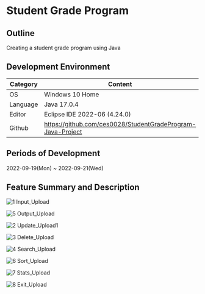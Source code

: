 # Student Grade Program

## Outline
Creating a student grade program using Java

## Development Environment
| Category | Content |
| --- | --- |
| OS | Windows 10 Home |
| Language | Java 17.0.4 |
| Editor | Eclipse IDE 2022-06 (4.24.0) |
| Github | https://github.com/ces0028/StudentGradeProgram-Java-Project |

## Periods of Development
2022-09-19(Mon) ~ 2022-09-21(Wed)

## Feature Summary and Description
![1  Input_Upload](https://user-images.githubusercontent.com/115549424/196034818-29a25bdb-c563-4e2c-9277-da0b1af2a156.png)

![5  Output_Upload](https://user-images.githubusercontent.com/115549424/196034827-8d35f41e-56b0-42c5-8233-bbd3081409f5.png)

![2  Update_Upload1](https://user-images.githubusercontent.com/115549424/196034821-1d2dfd21-69c0-431c-9b06-d4fe930f459c.png)

![3  Delete_Upload](https://user-images.githubusercontent.com/115549424/196034823-94a31b56-33e2-413b-9b58-3a8a3234c45f.png)

![4  Search_Upload](https://user-images.githubusercontent.com/115549424/196034825-9f457c81-66ef-4d6c-b7e2-00f72d319af7.png)

![6  Sort_Upload](https://user-images.githubusercontent.com/115549424/196034829-f260495c-d422-4ab5-9004-45f50fd99110.png)

![7  Stats_Upload](https://user-images.githubusercontent.com/115549424/196034830-db70c842-cc94-4841-80fc-b835389b0131.png)

![8  Exit_Upload](https://user-images.githubusercontent.com/115549424/196034831-63705b1c-99c0-4bd8-a9a9-4c0830a979ce.png)
